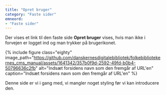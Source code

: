 ```yaml
---
title: "Opret bruger"
category: "Faste sider"
emneord:
- "Faste sider"
---
```


Der vises et link til den faste side **Opret bruger** vises, hvis man ikke i forvejen er logget ind og man trykker på brugerikonet. 

{% include figure class="eighty" image_path="https://github.com/danskernesdigitalebibliotek/folkebibliotekernes_cms_manual/assets/1641342/357b0f9d-2592-49fd-b0b4-50796636c2fb" alt="Indsæt forsidens navn som den fremgår af URL'en" caption="Indsæt forsidens navn som den fremgår af URL'en" %}





Denne side er vi i gang med, vi mangler noget styling før vi kan introducere den.
